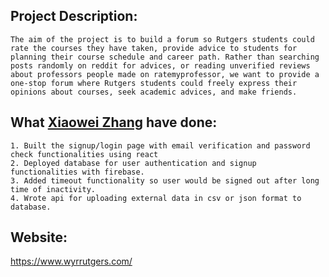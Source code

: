 ## Project Description:
```
The aim of the project is to build a forum so Rutgers students could rate the courses they have taken, provide advice to students for planning their course schedule and career path. Rather than searching posts randomly on reddit for advices, or reading unverified reviews about professors people made on ratemyprofessor, we want to provide a one-stop forum where Rutgers students could freely express their opinions about courses, seek academic advices, and make friends.
```                  

## What [Xiaowei Zhang](https://github.com/XiaoweiZhang-0) have done:
```
1. Built the signup/login page with email verification and password check functionalities using react
2. Deployed database for user authentication and signup functionalities with firebase.
3. Added timeout functionality so user would be signed out after long time of inactivity.
4. Wrote api for uploading external data in csv or json format to database.
```

## Website:	
https://www.wyrrutgers.com/
